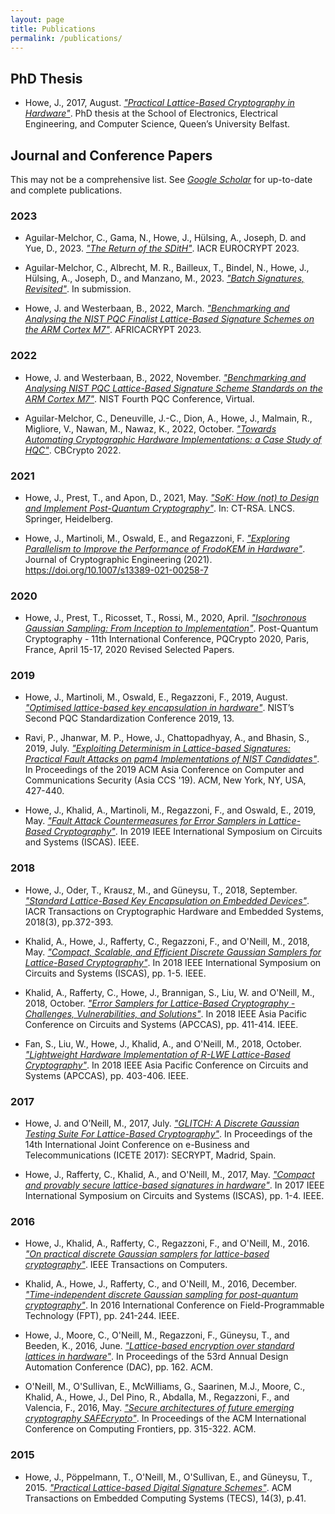 ```yaml
---
layout: page
title: Publications
permalink: /publications/
---
```


## PhD Thesis
*	Howe, J., 2017, August. [*"Practical Lattice-Based Cryptography in Hardware"*](files/thesis.pdf). PhD thesis at the School of Electronics, Electrical Engineering, and Computer Science, Queen’s University Belfast.

## Journal and Conference Papers
This may not be a comprehensive list.
See [*Google Scholar*](https://scholar.google.co.uk/citations?user=LItUNn4AAAAJ&hl=en) for up-to-date and complete publications.

### 2023

* Aguilar-Melchor, C., Gama, N., Howe, J., Hülsing, A., Joseph, D. and Yue, D., 2023. [*"The Return of the SDitH"*](https://eprint.iacr.org/2022/1645.pdf). IACR EUROCRYPT 2023.

* Aguilar-Melchor, C., Albrecht, M. R., Bailleux, T., Bindel, N., Howe, J., Hülsing, A., Joseph, D., and Manzano, M., 2023. [*"Batch Signatures, Revisited"*](https://eprint.iacr.org/2023/492.pdf). In submission.


* Howe, J. and Westerbaan, B., 2022, March. [*"Benchmarking and Analysing the NIST PQC Finalist Lattice-Based Signature Schemes on the ARM Cortex M7"*](https://eprint.iacr.org/2022/405.pdf). AFRICACRYPT 2023.

### 2022

* Howe, J. and Westerbaan, B., 2022, November. [*"Benchmarking and Analysing NIST PQC Lattice-Based Signature Scheme Standards on the ARM Cortex M7"*](https://csrc.nist.gov/csrc/media/Events/2022/fourth-pqc-standardization-conference/documents/papers/benchmarking-and-analysiing-nist-pqc-lattice-based-pqc2022.pdf). NIST Fourth PQC Conference, Virtual.

* Aguilar-Melchor, C., Deneuville, J.-C., Dion, A., Howe, J., Malmain, R., Migliore, V., Nawan, M., Nawaz, K., 2022, October. [*"Towards Automating Cryptographic Hardware Implementations: a Case Study of HQC"*](https://eprint.iacr.org/2022/1425.pdf). CBCrypto 2022.

### 2021
* Howe, J., Prest, T., and Apon, D., 2021, May. [*"SoK: How (not) to Design and Implement Post-Quantum Cryptography"*](https://eprint.iacr.org/2021/462.pdf). In: CT-RSA. LNCS. Springer, Heidelberg.

* Howe, J., Martinoli, M., Oswald, E., and Regazzoni, F. [*"Exploring Parallelism to Improve the Performance of FrodoKEM in Hardware"*](files/Howe2021_Article_ExploringParallelismToImproveT.pdf). Journal of Cryptographic Engineering (2021). https://doi.org/10.1007/s13389-021-00258-7

### 2020
* Howe, J., Prest, T., Ricosset, T., Rossi, M., 2020, April. [*"Isochronous Gaussian Sampling: From Inception to Implementation"*](https://eprint.iacr.org/2019/1411.pdf). Post-Quantum Cryptography - 11th International Conference, PQCrypto 2020, Paris, France, April 15-17, 2020 Revised Selected Papers.

### 2019
* Howe, J., Martinoli, M., Oswald, E., Regazzoni, F., 2019, August. [*"Optimised lattice-based key encapsulation in hardware"*](https://csrc.nist.gov/CSRC/media/Events/Second-PQC-Standardization-Conference/documents/accepted-papers/howe-optimised-lattice-based.pdf). NIST’s Second PQC Standardization Conference 2019, 13.

* Ravi, P., Jhanwar, M. P., Howe, J., Chattopadhyay, A., and Bhasin, S., 2019, July. [*"Exploiting Determinism in Lattice-based Signatures: Practical Fault Attacks on pqm4 Implementations of NIST Candidates"*](https://eprint.iacr.org/2019/769.pdf). In Proceedings of the 2019 ACM Asia Conference on Computer and Communications Security (Asia CCS '19). ACM, New York, NY, USA, 427-440.

* Howe, J., Khalid, A., Martinoli, M., Regazzoni, F., and Oswald, E., 2019, May. [*"Fault Attack Countermeasures for Error Samplers in Lattice-Based Cryptography"*](https://eprint.iacr.org/2019/206.pdf). In 2019 IEEE International Symposium on Circuits and Systems (ISCAS). IEEE.

### 2018
*	Howe, J., Oder, T., Krausz, M., and Güneysu, T., 2018, September. [*"Standard Lattice-Based Key Encapsulation on Embedded Devices"*](https://tches.iacr.org/index.php/TCHES/article/view/7279). IACR Transactions on Cryptographic Hardware and Embedded Systems, 2018(3), pp.372-393.

*	Khalid, A., Howe, J., Rafferty, C., Regazzoni, F., and O'Neill, M., 2018, May. [*"Compact, Scalable, and Efficient Discrete Gaussian Samplers for Lattice-Based Cryptography"*](https://eprint.iacr.org/2018/265.pdf). In 2018 IEEE International Symposium on Circuits and Systems (ISCAS), pp. 1-5. IEEE.

* Khalid, A., Rafferty, C., Howe, J., Brannigan, S., Liu, W. and O'Neill, M., 2018, October. [*"Error Samplers for Lattice-Based Cryptography - Challenges, Vulnerabilities, and Solutions"*](https://ieeexplore.ieee.org/document/8605725). In 2018 IEEE Asia Pacific Conference on Circuits and Systems (APCCAS), pp. 411-414. IEEE.

* Fan, S., Liu, W., Howe, J., Khalid, A., and O'Neill, M., 2018, October. [*"Lightweight Hardware Implementation of R-LWE Lattice-Based Cryptography"*](https://ieeexplore.ieee.org/abstract/document/8605630). In 2018 IEEE Asia Pacific Conference on Circuits and Systems (APCCAS), pp. 403-406. IEEE.

### 2017
*	Howe, J. and O’Neill, M., 2017, July. [*"GLITCH: A Discrete Gaussian Testing Suite For Lattice-Based Cryptography"*](https://eprint.iacr.org/2017/438). In Proceedings of the 14th International Joint Conference on e-Business and Telecommunications (ICETE 2017): SECRYPT, Madrid, Spain.

*	Howe, J., Rafferty, C., Khalid, A., and O'Neill, M., 2017, May. [*"Compact and provably secure lattice-based signatures in hardware"*](https://ieeexplore.ieee.org/abstract/document/8050566/). In 2017 IEEE International Symposium on Circuits and Systems (ISCAS), pp. 1-4. IEEE.

### 2016
*	Howe, J., Khalid, A., Rafferty, C., Regazzoni, F., and O'Neill, M., 2016. [*"On practical discrete Gaussian samplers for lattice-based cryptography"*](https://ieeexplore.ieee.org/abstract/document/7792671/). IEEE Transactions on Computers.

*	Khalid, A., Howe, J., Rafferty, C., and O'Neill, M., 2016, December. [*"Time-independent discrete Gaussian sampling for post-quantum cryptography"*](https://ieeexplore.ieee.org/abstract/document/7929543/). In 2016 International Conference on Field-Programmable Technology (FPT), pp. 241-244. IEEE.

*	Howe, J., Moore, C., O'Neill, M., Regazzoni, F., Güneysu, T., and Beeden, K., 2016, June. [*"Lattice-based encryption over standard lattices in hardware"*](https://dl.acm.org/citation.cfm?id=2898037). In Proceedings of the 53rd Annual Design Automation Conference (DAC), pp. 162. ACM.

*	O'Neill, M., O'Sullivan, E., McWilliams, G., Saarinen, M.J., Moore, C., Khalid, A., Howe, J., Del Pino, R., Abdalla, M., Regazzoni, F., and Valencia, F., 2016, May. [*"Secure architectures of future emerging cryptography SAFEcrypto"*](https://dl.acm.org/citation.cfm?id=2907756). In Proceedings of the ACM International Conference on Computing Frontiers, pp. 315-322. ACM.

### 2015

*	Howe, J., Pöppelmann, T., O'Neill, M., O'Sullivan, E., and Güneysu, T., 2015. [*"Practical Lattice-based Digital Signature Schemes"*](https://dl.acm.org/citation.cfm?id=2724713). ACM Transactions on Embedded Computing Systems (TECS), 14(3), p.41.

